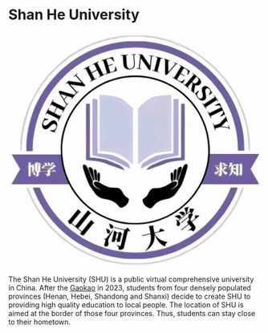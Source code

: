 # Shan He University
![logo](Resources/logo.jpg)

The Shan He University (SHU) is a public virtual comprehensive university in China.
After the [Gaokao](https://en.wikipedia.org/wiki/Gaokao) in 2023, students from four densely populated provinces (Henan, Hebei, Shandong and Shanxi) decide to create SHU to providing high quality education to local people.
The location of SHU is aimed at the border of those four provinces. 
Thus, students can stay close to their hometown. 
